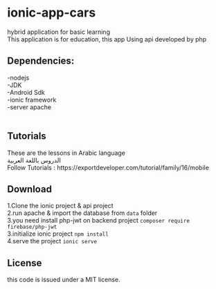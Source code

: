 # ionic-app-cars
hybrid application for basic learning<br>
This application is for education, this app Using api developed by php
<h2>Dependencies:</h2>
-nodejs<br/>
-JDK<br/>
-Android Sdk<br/>
-ionic framework<br/>
-server apache<br/>
<br/>

<h2>Tutorials</h2>
These are the lessons in Arabic language<br/>
الدروس باللغة العربية <br/>
Follow Tutorials : https://exportdeveloper.com/tutorial/family/16/mobile
<h2>Download</h2>
1.Clone the ionic project & api project<br/>
2.run apache & import the database from  <code>data</code> folder<br/>
3.you need install php-jwt on backend project <code>composer require firebase/php-jwt</code><br/>
3.initialize ionic project <code>npm install</code><br/>
4.serve the project <code>ionic serve</code><br/>

<h2>License</h2>
this code is issued under a MIT license.
